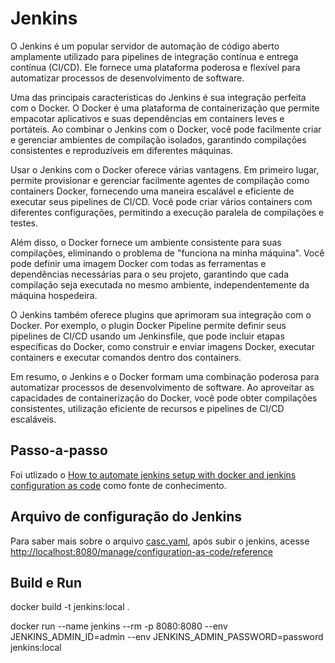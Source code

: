 # Jenkins

O Jenkins é um popular servidor de automação de código aberto amplamente utilizado para pipelines de integração contínua e entrega contínua (CI/CD). Ele fornece uma plataforma poderosa e flexível para automatizar processos de desenvolvimento de software.

Uma das principais características do Jenkins é sua integração perfeita com o Docker. O Docker é uma plataforma de containerização que permite empacotar aplicativos e suas dependências em containers leves e portáteis. Ao combinar o Jenkins com o Docker, você pode facilmente criar e gerenciar ambientes de compilação isolados, garantindo compilações consistentes e reproduzíveis em diferentes máquinas.

Usar o Jenkins com o Docker oferece várias vantagens. Em primeiro lugar, permite provisionar e gerenciar facilmente agentes de compilação como containers Docker, fornecendo uma maneira escalável e eficiente de executar seus pipelines de CI/CD. Você pode criar vários containers com diferentes configurações, permitindo a execução paralela de compilações e testes.

Além disso, o Docker fornece um ambiente consistente para suas compilações, eliminando o problema de "funciona na minha máquina". Você pode definir uma imagem Docker com todas as ferramentas e dependências necessárias para o seu projeto, garantindo que cada compilação seja executada no mesmo ambiente, independentemente da máquina hospedeira.

O Jenkins também oferece plugins que aprimoram sua integração com o Docker. Por exemplo, o plugin Docker Pipeline permite definir seus pipelines de CI/CD usando um Jenkinsfile, que pode incluir etapas específicas do Docker, como construir e enviar imagens Docker, executar containers e executar comandos dentro dos containers.

Em resumo, o Jenkins e o Docker formam uma combinação poderosa para automatizar processos de desenvolvimento de software. Ao aproveitar as capacidades de containerização do Docker, você pode obter compilações consistentes, utilização eficiente de recursos e pipelines de CI/CD escaláveis.

## Passo-a-passo

Foi utlizado o [How to automate jenkins setup with docker and jenkins configuration as code](https://www.digitalocean.com/community/tutorials/how-to-automate-jenkins-setup-with-docker-and-jenkins-configuration-as-code) como fonte de conhecimento.

## Arquivo de configuração do Jenkins

Para saber mais sobre o arquivo [casc.yaml](casc.yaml]), após subir o jenkins, acesse [http://localhost:8080/manage/configuration-as-code/reference](http://localhost:8080/manage/configuration-as-code/reference)

## Build e Run 

docker build -t jenkins:local .

docker run --name jenkins --rm -p 8080:8080 --env JENKINS_ADMIN_ID=admin --env JENKINS_ADMIN_PASSWORD=password jenkins:local